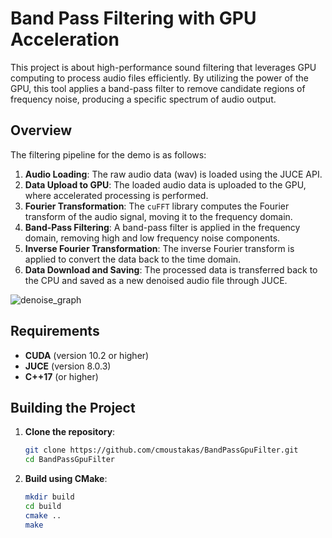 # Band Pass Filtering with GPU Acceleration

This project is about high-performance sound filtering that leverages GPU computing to process audio files efficiently. By utilizing the power of the GPU, this tool applies a band-pass filter to remove candidate regions of frequency noise, producing a specific spectrum of audio output.

## Overview

The filtering pipeline for the demo is as follows:

1. **Audio Loading**: The raw audio data (wav) is loaded using the JUCE API.
2. **Data Upload to GPU**: The loaded audio data is uploaded to the GPU, where accelerated processing is performed.
3. **Fourier Transformation**: The `cuFFT` library computes the Fourier transform of the audio signal, moving it to the frequency domain.
4. **Band-Pass Filtering**: A band-pass filter is applied in the frequency domain, removing high and low frequency noise components.
5. **Inverse Fourier Transformation**: The inverse Fourier transform is applied to convert the data back to the time domain.
6. **Data Download and Saving**: The processed data is transferred back to the CPU and saved as a new denoised audio file through JUCE.

![denoise_graph](https://github.com/user-attachments/assets/c2371799-d901-40b2-9285-98bd935be744)


## Requirements

- **CUDA** (version 10.2 or higher)
- **JUCE** (version 8.0.3)
- **C++17** (or higher)

## Building the Project

1. **Clone the repository**:
    ```bash
    git clone https://github.com/cmoustakas/BandPassGpuFilter.git
    cd BandPassGpuFilter
    ```

2. **Build using CMake**:
    ```bash
    mkdir build
    cd build
    cmake ..
    make
    ```
